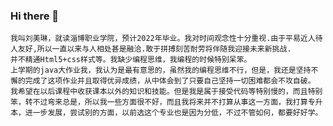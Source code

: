 ### Hi there 👋

<!--
**gabby456/gabby456** is a ✨ _special_ ✨ repository because its `README.md` (this file) appears on your GitHub profile.

Here are some ideas to get you started:

- 🔭 I’m currently working on ...
- 🌱 I’m currently learning ...
- 👯 I’m looking to collaborate on ...
- 🤔 I’m looking for help with ...
- 💬 Ask me about ...
- 📫 How to reach me: ...
- 😄 Pronouns: ...
- ⚡ Fun fact: ...
-->
    我叫刘美琳，就读淄博职业学院，预计2022年毕业。我对时间观念性十分重视.由于平易近人待人友好,所以一直以来与人相处甚是融洽.敢于拼搏刻苦耐劳将伴随我迎接未来新挑战.
    并不精通Html5+css样式等。我缺少编程思维，我编程的时候特别呆笨。
    上学期的java大作业我，我认为是最有意思的，虽然我的编程思维不行，但是，我还是坚持不懈的完成了这项作业并且取得优异成绩，从中体会到了只要自己坚持一切困难都会不攻自破。
    我希望在以后课程中收获课本以外的知识和技能。但是我是属于接受代码等特别慢的，而且特别笨，转不过弯来总是，所以我一些方面很不好，而且我将来并不打算从事这一方面，我打算专升本，进一步发展，尝试别的方面，以前选这个专业也是因为分低，不过不管如何，都要好好学。

